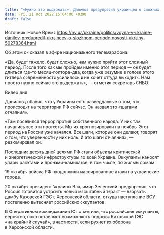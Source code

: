 ```yaml
---
title: "«Нужно это выдержать». Данилов предупредил украинцев о сложных нескольких месяцах"
date: Fri, 21 Oct 2022 15:04:00 +0300
draft: false
---
```

Источник: Новое Время https://nv.ua/ukraine/politics/voyna-v-ukraine-danilov-predupredil-ukraincev-o-slozhnom-periode-novosti-ukrainy-50278364.html


 Об этом он сказал в эфире национального телемарафона.

«Да, будет тяжело, будет сложно, нам нужно пройти этот сложный период. После того как мы пройдем именно этот период — он будет длиться где-то месяц-полтора-два, когда уже безумие в голове этого гитлера современности усилилось и не хочет оттуда выходить. Нам просто нужно сейчас это выдержать», — отметил секретарь СНБО.

 Видео дня   

Данилов добавил, что у Украины есть разведданные о том, что происходит на территории РФ сейчас. Он назвал это «шагами отчаяния».

«Там поселился террор против собственного народа. У них там начались все эти протесты. Мы их прогнозировали на ноябрь. Этот период на России уже начался. Все шаги, которые они делают, говорят о том, что уверенности у них ноль. И это шаги отчаяния», — резюмировал он.

Последние десять дней целями РФ стали объекты критической и энергетической инфраструктуры по всей Украине. Оккупанты наносят удары ракетами и дронами-камикадзе, в том числе, по жилым домам.

19 октября войска РФ продолжили массированные атаки на украинские города.

20 октября президент Украины Владимир Зеленский предупредил, что Россия готовится устроить новый масштабный теракт — взорвать дамбу Каховской ГЭС в Херсонской области, откуда наступление ВСУ постепенно вытесняет российских оккупантов.

В Оперативном командовании Юг отметили, что российские оккупанты, вероятно, пока оставляют возможность подрыва Каховской ГЭС «на крайний случай», в частности, если рухнет их оборона в Херсонской области.
